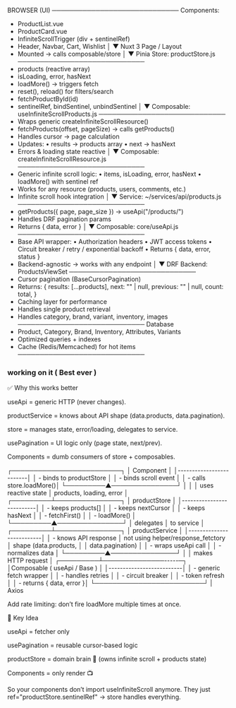 BROWSER (UI)
─────────────────────────────
Components:

- ProductList.vue
- ProductCard.vue
- InfiniteScrollTrigger (div + sentinelRef)
- Header, Navbar, Cart, Wishlist
        │
        ▼
Nuxt 3 Page / Layout
- Mounted → calls composable/store
        │
        ▼
Pinia Store: productStore.js
─────────────────────────────
- products (reactive array)
- isLoading, error, hasNext
- loadMore() → triggers fetch
- reset(), reload() for filters/search
- fetchProductById(id)
- sentinelRef, bindSentinel, unbindSentinel
        │
        ▼
Composable: useInfiniteScrollProducts.js
─────────────────────────────
- Wraps generic createInfiniteScrollResource()
- fetchProducts(offset, pageSize) → calls getProducts()
- Handles cursor → page calculation
- Updates:
    • results → products array
    • next → hasNext
- Errors & loading state reactive
        │
        ▼
Composable: createInfiniteScrollResource.js
─────────────────────────────
- Generic infinite scroll logic:
    • items, isLoading, error, hasNext
    • loadMore() with sentinel ref
- Works for any resource (products, users, comments, etc.)
- Infinite scroll hook integration
        │
        ▼
Service: ~/services/api/products.js
─────────────────────────────
- getProducts({ page, page_size }) → useApi("/products/")
- Handles DRF pagination params
- Returns { data, error }
        │
        ▼
Composable: core/useApi.js
─────────────────────────────
- Base API wrapper:
    • Authorization headers
    • JWT access tokens
    • Circuit breaker / retry / exponential backoff
    • Returns { data, error, status }
- Backend-agnostic → works with any endpoint
        │
        ▼
DRF Backend: ProductsViewSet
─────────────────────────────
- Cursor pagination (BaseCursorPagination)
- Returns:
    {
        results: [...products],
        next: "<cursor-token>" | null,
        previous: "<cursor-token>" | null,
        count: total,
    }
- Caching layer for performance
- Handles single product retrieval
- Handles category, brand, variant, inventory, images
─────────────────────────────
Database
- Product, Category, Brand, Inventory, Attributes, Variants
- Optimized queries + indexes
- Cache (Redis/Memcached) for hot items
─────────────────────────────


### working on it ( Best ever )
✅ Why this works better

useApi = generic HTTP (never changes).

productService = knows about API shape (data.products, data.pagination).

store = manages state, error/loading, delegates to service.

usePagination = UI logic only (page state, next/prev).

Components = dumb consumers of store + composables.


┌─────────────────────────┐
│       Component         │
│-------------------------│
│ - binds to productStore │
│ - binds scroll event    │
│ - calls store.loadMore()│
└─────────▲───────────────┘
          │
          │
          │ uses reactive state
          │ products, loading, error
          │
┌─────────┴───────────────┐
│      productStore        │
│--------------------------│
│ - keeps products[]       │
│ - keeps nextCursor       │
│ - keeps hasNext          │
│ - fetchFirst()           │
│ - loadMore()             │
└─────────▲───────────────┘
          │ delegates
          │ to service
          │
┌─────────┴───────────────┐
│    productService        │
│--------------------------│
│ - knows API response     │    not using helper/response_fetctory
│   shape (data.products,  │
│   data.pagination)       │
│ - wraps useApi call      │
│ - normalizes data        │
└─────────▲───────────────┘
          │
          │ makes HTTP request
          │
┌─────────┴──────────────-----─┐
│Composable ( useApi / Base )     │
│--------------------------│
│ - generic fetch wrapper  │
│ - handles retries        │
│ - circuit breaker        │
│ - token refresh          │
│ - returns { data, error }│
└─────────────────────────┘
          |
        Axios

Add rate limiting: don’t fire loadMore multiple times at once.






🔹 Key Idea

useApi = fetcher only

usePagination = reusable cursor-based logic

productStore = domain brain 🧠 (owns infinite scroll + products state)

Components = only render 📺

So your components don’t import useInfiniteScroll anymore.
They just ref="productStore.sentinelRef" → store handles everything.